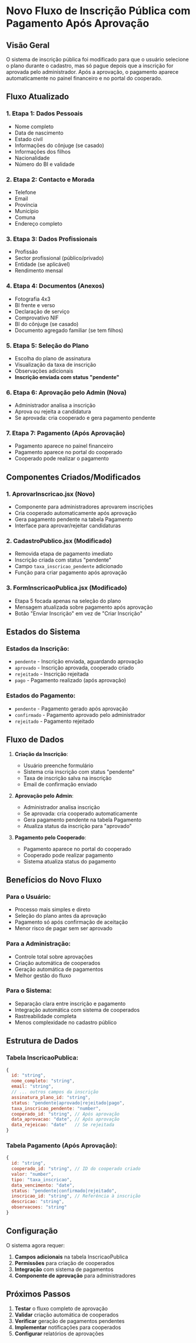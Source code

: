 # Novo Fluxo de Inscrição Pública com Pagamento Após Aprovação

## Visão Geral

O sistema de inscrição pública foi modificado para que o usuário selecione o plano durante o cadastro, mas só pague depois que a inscrição for aprovada pelo administrador. Após a aprovação, o pagamento aparece automaticamente no painel financeiro e no portal do cooperado.

## Fluxo Atualizado

### 1. **Etapa 1: Dados Pessoais**
- Nome completo
- Data de nascimento
- Estado civil
- Informações do cônjuge (se casado)
- Informações dos filhos
- Nacionalidade
- Número do BI e validade

### 2. **Etapa 2: Contacto e Morada**
- Telefone
- Email
- Província
- Município
- Comuna
- Endereço completo

### 3. **Etapa 3: Dados Profissionais**
- Profissão
- Sector profissional (público/privado)
- Entidade (se aplicável)
- Rendimento mensal

### 4. **Etapa 4: Documentos (Anexos)**
- Fotografia 4x3
- BI frente e verso
- Declaração de serviço
- Comprovativo NIF
- BI do cônjuge (se casado)
- Documento agregado familiar (se tem filhos)

### 5. **Etapa 5: Seleção do Plano**
- Escolha do plano de assinatura
- Visualização da taxa de inscrição
- Observações adicionais
- **Inscrição enviada com status "pendente"**

### 6. **Etapa 6: Aprovação pelo Admin (Nova)**
- Administrador analisa a inscrição
- Aprova ou rejeita a candidatura
- Se aprovada: cria cooperado e gera pagamento pendente

### 7. **Etapa 7: Pagamento (Após Aprovação)**
- Pagamento aparece no painel financeiro
- Pagamento aparece no portal do cooperado
- Cooperado pode realizar o pagamento

## Componentes Criados/Modificados

### 1. **AprovarInscricao.jsx** (Novo)
- Componente para administradores aprovarem inscrições
- Cria cooperado automaticamente após aprovação
- Gera pagamento pendente na tabela Pagamento
- Interface para aprovar/rejeitar candidaturas

### 2. **CadastroPublico.jsx** (Modificado)
- Removida etapa de pagamento imediato
- Inscrição criada com status "pendente"
- Campo `taxa_inscricao_pendente` adicionado
- Função para criar pagamento após aprovação

### 3. **FormInscricaoPublica.jsx** (Modificado)
- Etapa 5 focada apenas na seleção do plano
- Mensagem atualizada sobre pagamento após aprovação
- Botão "Enviar Inscrição" em vez de "Criar Inscrição"

## Estados do Sistema

### Estados da Inscrição:
- `pendente` - Inscrição enviada, aguardando aprovação
- `aprovado` - Inscrição aprovada, cooperado criado
- `rejeitado` - Inscrição rejeitada
- `pago` - Pagamento realizado (após aprovação)

### Estados do Pagamento:
- `pendente` - Pagamento gerado após aprovação
- `confirmado` - Pagamento aprovado pelo administrador
- `rejeitado` - Pagamento rejeitado

## Fluxo de Dados

1. **Criação da Inscrição**:
   - Usuário preenche formulário
   - Sistema cria inscrição com status "pendente"
   - Taxa de inscrição salva na inscrição
   - Email de confirmação enviado

2. **Aprovação pelo Admin**:
   - Administrador analisa inscrição
   - Se aprovada: cria cooperado automaticamente
   - Gera pagamento pendente na tabela Pagamento
   - Atualiza status da inscrição para "aprovado"

3. **Pagamento pelo Cooperado**:
   - Pagamento aparece no portal do cooperado
   - Cooperado pode realizar pagamento
   - Sistema atualiza status do pagamento

## Benefícios do Novo Fluxo

### Para o Usuário:
- Processo mais simples e direto
- Seleção do plano antes da aprovação
- Pagamento só após confirmação de aceitação
- Menor risco de pagar sem ser aprovado

### Para a Administração:
- Controle total sobre aprovações
- Criação automática de cooperados
- Geração automática de pagamentos
- Melhor gestão do fluxo

### Para o Sistema:
- Separação clara entre inscrição e pagamento
- Integração automática com sistema de cooperados
- Rastreabilidade completa
- Menos complexidade no cadastro público

## Estrutura de Dados

### Tabela InscricaoPublica:
```javascript
{
  id: "string",
  nome_completo: "string",
  email: "string",
  // ... outros campos da inscrição
  assinatura_plano_id: "string",
  status: "pendente|aprovado|rejeitado|pago",
  taxa_inscricao_pendente: "number",
  cooperado_id: "string", // Após aprovação
  data_aprovacao: "date", // Após aprovação
  data_rejeicao: "date"   // Se rejeitada
}
```

### Tabela Pagamento (Após Aprovação):
```javascript
{
  id: "string",
  cooperado_id: "string", // ID do cooperado criado
  valor: "number",
  tipo: "taxa_inscricao",
  data_vencimento: "date",
  status: "pendente|confirmado|rejeitado",
  inscricao_id: "string", // Referência à inscrição
  descricao: "string",
  observacoes: "string"
}
```

## Configuração

O sistema agora requer:

1. **Campos adicionais** na tabela InscricaoPublica
2. **Permissões** para criação de cooperados
3. **Integração** com sistema de pagamentos
4. **Componente de aprovação** para administradores

## Próximos Passos

1. **Testar** o fluxo completo de aprovação
2. **Validar** criação automática de cooperados
3. **Verificar** geração de pagamentos pendentes
4. **Implementar** notificações para cooperados
5. **Configurar** relatórios de aprovações
